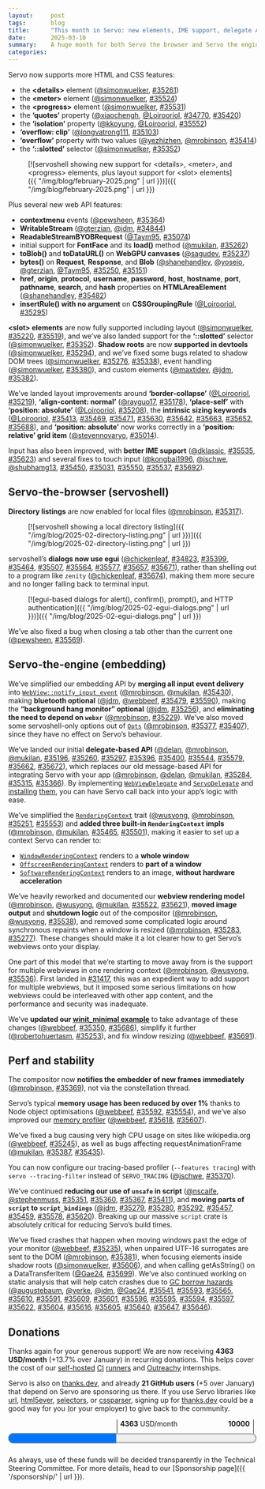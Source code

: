```yaml
---
layout:     post
tags:       blog
title:      "This month in Servo: new elements, IME support, delegate API, and more!"
date:       2025-03-10
summary:    A huge month for both Servo the browser and Servo the engine.
categories:
---
```


Servo now supports more HTML and CSS features:

- the **&lt;details>** element ([@simonwuelker](https://github.com/simonwuelker), [#35261](https://github.com/servo/servo/pull/35261))
- the **&lt;meter>** element ([@simonwuelker](https://github.com/simonwuelker), [#35524](https://github.com/servo/servo/pull/35524))
- the **&lt;progress>** element ([@simonwuelker](https://github.com/simonwuelker), [#35531](https://github.com/servo/servo/pull/35531))
- the **‘quotes’** property ([@xiaochengh](https://github.com/xiaochengh), [@Loirooriol](https://github.com/Loirooriol), [#34770](https://github.com/servo/servo/pull/34770), [#35420](https://github.com/servo/servo/pull/35420))
- the **‘isolation’** property ([@kkoyung](https://github.com/kkoyung), [@Loirooriol](https://github.com/Loirooriol), [#35552](https://github.com/servo/servo/pull/35552))
- **‘overflow: clip’** ([@longvatrong111](https://github.com/longvatrong111), [#35103](https://github.com/servo/servo/pull/35103))
- **‘overflow’** property with two values ([@yezhizhen](https://github.com/yezhizhen), [@mrobinson](https://github.com/mrobinson), [#35414](https://github.com/servo/servo/pull/35414))
- the **‘::slotted’** selector ([@simonwuelker](https://github.com/simonwuelker), [#35352](https://github.com/servo/servo/pull/35352))

<figure>

[![servoshell showing new support for &lt;details>, &lt;meter>, and &lt;progress> elements, plus layout support for &lt;slot> elements]({{ "/img/blog/february-2025.png" | url }})]({{ "/img/blog/february-2025.png" | url }})
</figure>

Plus several new web API features:

- **contextmenu** events ([@pewsheen](https://github.com/pewsheen), [#35364](https://github.com/servo/servo/pull/35364))
- **WritableStream** ([@gterzian](https://github.com/gterzian), [@jdm](https://github.com/jdm), [#34844](https://github.com/servo/servo/pull/34844))
- **ReadableStreamBYOBRequest** ([@Taym95](https://github.com/Taym95), [#35074](https://github.com/servo/servo/pull/35074))
- initial support for **FontFace** and its **load()** method ([@mukilan](https://github.com/mukilan), [#35262](https://github.com/servo/servo/pull/35262))
- **toBlob()** and **toDataURL()** on **WebGPU canvases** ([@sagudev](https://github.com/sagudev), [#35237](https://github.com/servo/servo/pull/35237))
- **bytes()** on **Request**, **Response**, and **Blob** ([@shanehandley](https://github.com/shanehandley), [@yoseio](https://github.com/yoseio), [@gterzian](https://github.com/gterzian), [@Taym95](https://github.com/Taym95), [#35250](https://github.com/servo/servo/pull/35250), [#35151](https://github.com/servo/servo/pull/35151))
- **href**, **origin**, **protocol**, **username**, **password**, **host**, **hostname**, **port**, **pathname**, **search**, and **hash** properties on **HTMLAreaElement** ([@shanehandley](https://github.com/shanehandley), [#35482](https://github.com/servo/servo/pull/35482))
- **insertRule() with no argument** on **CSSGroupingRule** ([@Loirooriol](https://github.com/Loirooriol), [#35295](https://github.com/servo/servo/pull/35295))

**&lt;slot> elements** are now fully supported including layout ([@simonwuelker](https://github.com/simonwuelker), [#35220](https://github.com/servo/servo/pull/35220), [#35519](https://github.com/servo/servo/pull/35519)), and we’ve also landed support for the **‘::slotted’** selector ([@simonwuelker](https://github.com/simonwuelker), [#35352](https://github.com/servo/servo/pull/35352)).
**Shadow roots** are now **supported in devtools** ([@simonwuelker](https://github.com/simonwuelker), [#35294](https://github.com/servo/servo/pull/35294)), and we’ve fixed some bugs related to shadow DOM trees ([@simonwuelker](https://github.com/simonwuelker), [#35276](https://github.com/servo/servo/pull/35276), [#35338](https://github.com/servo/servo/pull/35338)), event handling ([@simonwuelker](https://github.com/simonwuelker), [#35380](https://github.com/servo/servo/pull/35380)), and custom elements ([@maxtidev](https://github.com/maxtidev), [@jdm](https://github.com/jdm), [#35382](https://github.com/servo/servo/pull/35382)).

We’ve landed layout improvements around **‘border-collapse’** ([@Loirooriol](https://github.com/Loirooriol), [#35219](https://github.com/servo/servo/pull/35219)), **‘align-content: normal’** ([@rayguo17](https://github.com/rayguo17), [#35178](https://github.com/servo/servo/pull/35178)), **‘place-self’** with **‘position: absolute’** ([@Loirooriol](https://github.com/Loirooriol), [#35208](https://github.com/servo/servo/pull/35208)), the **intrinsic sizing keywords** ([@Loirooriol](https://github.com/Loirooriol), [#35413](https://github.com/servo/servo/pull/35413), [#35469](https://github.com/servo/servo/pull/35469), [#35471](https://github.com/servo/servo/pull/35471), [#35630](https://github.com/servo/servo/pull/35630), [#35642](https://github.com/servo/servo/pull/35642), [#35663](https://github.com/servo/servo/pull/35663), [#35652](https://github.com/servo/servo/pull/35652), [#35688](https://github.com/servo/servo/pull/35688)), and **‘position: absolute’** now works correctly in a **‘position: relative’ grid item** ([@stevennovaryo](https://github.com/stevennovaryo), [#35014](https://github.com/servo/servo/pull/35014)).

Input has also been improved, with **better IME support** ([@dklassic](https://github.com/dklassic), [#35535](https://github.com/servo/servo/pull/35535), [#35623](https://github.com/servo/servo/pull/35623)) and several fixes to touch input ([@kongbai1996](https://github.com/kongbai1996), [@jschwe](https://github.com/jschwe), [@shubhamg13](https://github.com/shubhamg13), [#35450](https://github.com/servo/servo/pull/35450), [#35031](https://github.com/servo/servo/pull/35031), [#35550](https://github.com/servo/servo/pull/35550), [#35537](https://github.com/servo/servo/pull/35537), [#35692](https://github.com/servo/servo/pull/35692)).

## Servo-the-browser (servoshell)

**Directory listings** are now enabled for local files ([@mrobinson](https://github.com/mrobinson), [#35317](https://github.com/servo/servo/pull/35317)).

<figure>

[![servoshell showing a local directory listing]({{ "/img/blog/2025-02-directory-listing.png" | url }})]({{ "/img/blog/2025-02-directory-listing.png" | url }})
</figure>

servoshell’s **dialogs now use egui** ([@chickenleaf](https://github.com/chickenleaf), [#34823](https://github.com/servo/servo/pull/34823), [#35399](https://github.com/servo/servo/pull/35399), [#35464](https://github.com/servo/servo/pull/35464), [#35507](https://github.com/servo/servo/pull/35507), [#35564](https://github.com/servo/servo/pull/35564), [#35577](https://github.com/servo/servo/pull/35577), [#35657](https://github.com/servo/servo/pull/35657), [#35671](https://github.com/servo/servo/pull/35671)), rather than shelling out to a program like `zenity` ([@chickenleaf](https://github.com/chickenleaf), [#35674](https://github.com/servo/servo/pull/35674)), making them more secure and no longer falling back to terminal input.

<figure>

[![egui-based dialogs for alert(), confirm(), prompt(), and HTTP authentication]({{ "/img/blog/2025-02-egui-dialogs.png" | url }})]({{ "/img/blog/2025-02-egui-dialogs.png" | url }})
</figure>

We’ve also fixed a bug when closing a tab other than the current one ([@pewsheen](https://github.com/pewsheen), [#35569](https://github.com/servo/servo/pull/35569)).

## Servo-the-engine (embedding)

We’ve simplified our embedding API by **merging all input event delivery** into [`WebView::notify_input_event`](https://doc.servo.org/servo/struct.WebView.html#method.notify_input_event) ([@mrobinson](https://github.com/mrobinson), [@mukilan](https://github.com/mukilan), [#35430](https://github.com/servo/servo/pull/35430)), making **bluetooth optional** ([@jdm](https://github.com/jdm), [@webbeef](https://github.com/webbeef), [#35479](https://github.com/servo/servo/pull/35479), [#35590](https://github.com/servo/servo/pull/35590)), making the **“background hang monitor” optional** ([@jdm](https://github.com/jdm), [#35256](https://github.com/servo/servo/pull/35256)), and **eliminating the need to depend on `webxr`** ([@mrobinson](https://github.com/mrobinson), [#35229](https://github.com/servo/servo/pull/35229)).
We’ve also moved some servoshell-only options out of [`Opts`](https://doc.servo.org/servo_config/opts/struct.Opts.html) ([@mrobinson](https://github.com/mrobinson), [#35377](https://github.com/servo/servo/pull/35377), [#35407](https://github.com/servo/servo/pull/35407)), since they have no effect on Servo’s behaviour.

We’ve landed our initial **delegate-based API** ([@delan](https://github.com/delan), [@mrobinson](https://github.com/mrobinson), [@mukilan](https://github.com/mukilan), [#35196](https://github.com/servo/servo/pull/35196), [#35260](https://github.com/servo/servo/pull/35260), [#35297](https://github.com/servo/servo/pull/35297), [#35396](https://github.com/servo/servo/pull/35396), [#35400](https://github.com/servo/servo/pull/35400), [#35544](https://github.com/servo/servo/pull/35544), [#35579](https://github.com/servo/servo/pull/35579), [#35662](https://github.com/servo/servo/pull/35662), [#35672](https://github.com/servo/servo/pull/35672)), which replaces our old message-based API for integrating Servo with your app ([@mrobinson](https://github.com/mrobinson), [@delan](https://github.com/delan), [@mukilan](https://github.com/mukilan), [#35284](https://github.com/servo/servo/pull/35284), [#35315](https://github.com/servo/servo/pull/35315), [#35366](https://github.com/servo/servo/pull/35366)).
By implementing [`WebViewDelegate`](https://doc.servo.org/servo/trait.WebViewDelegate.html) and [`ServoDelegate`](https://doc.servo.org/servo/trait.ServoDelegate.html) and [installing](https://doc.servo.org/servo/struct.WebView.html#method.set_delegate) [them](https://doc.servo.org/servo/struct.Servo.html#method.set_delegate), you can have Servo call back into your app’s logic with ease.

We’ve simplified the [`RenderingContext`](https://doc.servo.org/servo/trait.RenderingContext.html) trait ([@wusyong](https://github.com/wusyong), [@mrobinson](https://github.com/mrobinson), [#35251](https://github.com/servo/servo/pull/35251), [#35553](https://github.com/servo/servo/pull/35553)) and **added three built-in `RenderingContext` impls** ([@mrobinson](https://github.com/mrobinson), [@mukilan](https://github.com/mukilan), [#35465](https://github.com/servo/servo/pull/35465), [#35501](https://github.com/servo/servo/pull/35501)), making it easier to set up a context Servo can render to:

- [`WindowRenderingContext`](https://doc.servo.org/servo/struct.WindowRenderingContext.html) renders to a **whole window**
- [`OffscreenRenderingContext`](https://doc.servo.org/servo/struct.OffscreenRenderingContext.html) renders to **part of a window**
- [`SoftwareRenderingContext`](https://doc.servo.org/servo/struct.SoftwareRenderingContext.html) renders to an image, **without hardware acceleration**

We’ve heavily reworked and documented our **webview rendering model** ([@mrobinson](https://github.com/mrobinson), [@wusyong](https://github.com/wusyong), [@mukilan](https://github.com/mukilan), [#35522](https://github.com/servo/servo/pull/35522), [#35621](https://github.com/servo/servo/pull/35621)), **moved image output** and **shutdown logic** out of the compositor ([@mrobinson](https://github.com/mrobinson), [@wusyong](https://github.com/wusyong), [#35538](https://github.com/servo/servo/pull/35538)), and removed some complicated logic around synchronous repaints when a window is resized ([@mrobinson](https://github.com/mrobinson), [#35283](https://github.com/servo/servo/pull/35283), [#35277](https://github.com/servo/servo/pull/35277)).
These changes should make it a lot clearer how to get Servo’s webviews onto your display.

One part of this model that we’re starting to move away from is the support for multiple webviews in one rendering context ([@mrobinson](https://github.com/mrobinson), [@wusyong](https://github.com/wusyong), [#35536](https://github.com/servo/servo/pull/35536)).
First landed in [#31417](https://github.com/servo/servo/pull/31417), this was an expedient way to add support for multiple webviews, but it imposed some serious limitations on how webviews could be interleaved with other app content, and the performance and security was inadequate.

We’ve **updated our [winit_minimal example](https://github.com/servo/servo/blob/139774e6b55c297bc94f7fcb8c9bf5bb8c6a7474/components/servo/examples/winit_minimal.rs)** to take advantage of these changes ([@webbeef](https://github.com/webbeef), [#35350](https://github.com/servo/servo/pull/35350), [#35686](https://github.com/servo/servo/pull/35686)), simplify it further ([@robertohuertasm](https://github.com/robertohuertasm), [#35253](https://github.com/servo/servo/pull/35253)), and fix window resizing ([@webbeef](https://github.com/webbeef), [#35691](https://github.com/servo/servo/pull/35691)).

## Perf and stability

The compositor now **notifies the embedder of new frames immediately** ([@mrobinson](https://github.com/mrobinson), [#35369](https://github.com/servo/servo/pull/35369)), not via the constellation thread.

Servo’s typical **memory usage has been reduced by over 1%** thanks to Node object optimisations ([@webbeef](https://github.com/webbeef), [#35592](https://github.com/servo/servo/pull/35592), [#35554](https://github.com/servo/servo/pull/35554)), and we’ve also improved our [memory profiler](https://book.servo.org/hacking/profiling.html#memory-profiling) ([@webbeef](https://github.com/webbeef), [#35618](https://github.com/servo/servo/pull/35618), [#35607](https://github.com/servo/servo/pull/35607)).

We’ve fixed a bug causing very high CPU usage on sites like wikipedia.org ([@webbeef](https://github.com/webbeef), [#35245](https://github.com/servo/servo/pull/35245)), as well as bugs affecting requestAnimationFrame ([@mukilan](https://github.com/mukilan), [#35387](https://github.com/servo/servo/pull/35387), [#35435](https://github.com/servo/servo/pull/35435)).

You can now configure our tracing-based profiler (`--features tracing`) with `servo --tracing-filter` instead of `SERVO_TRACING` ([@jschwe](https://github.com/jschwe), [#35370](https://github.com/servo/servo/pull/35370)).

We’ve continued **reducing our use of `unsafe` in script** ([@nscaife](https://github.com/nscaife), [@stephenmuss](https://github.com/stephenmuss), [#35351](https://github.com/servo/servo/pull/35351), [#35360](https://github.com/servo/servo/pull/35360), [#35367](https://github.com/servo/servo/pull/35367), [#35411](https://github.com/servo/servo/pull/35411)), and **moving parts of `script` to `script_bindings`** ([@jdm](https://github.com/jdm), [#35279](https://github.com/servo/servo/pull/35279), [#35280](https://github.com/servo/servo/pull/35280), [#35292](https://github.com/servo/servo/pull/35292), [#35457](https://github.com/servo/servo/pull/35457), [#35459](https://github.com/servo/servo/pull/35459), [#35578](https://github.com/servo/servo/pull/35578), [#35620](https://github.com/servo/servo/pull/35620)).
Breaking up our massive `script` crate is absolutely critical for reducing Servo’s build times.

We’ve fixed crashes that happen when moving windows past the edge of your monitor ([@webbeef](https://github.com/webbeef), [#35235](https://github.com/servo/servo/pull/35235)), when unpaired UTF-16 surrogates are sent to the DOM ([@mrobinson](https://github.com/mrobinson), [#35381](https://github.com/servo/servo/pull/35381)), when focusing elements inside shadow roots ([@simonwuelker](https://github.com/simonwuelker), [#35606](https://github.com/servo/servo/pull/35606)), and when calling getAsString() on a DataTransferItem ([@Gae24](https://github.com/Gae24), [#35699](https://github.com/servo/servo/pull/35699)).
We’ve also continued working on static analysis that will help catch crashes due to [GC borrow hazards](https://github.com/servo/servo/issues/33140) ([@augustebaum](https://github.com/augustebaum), [@yerke](https://github.com/yerke), [@jdm](https://github.com/jdm), [@Gae24](https://github.com/Gae24), [#35541](https://github.com/servo/servo/pull/35541), [#35593](https://github.com/servo/servo/pull/35593), [#35565](https://github.com/servo/servo/pull/35565), [#35610](https://github.com/servo/servo/pull/35610), [#35591](https://github.com/servo/servo/pull/35591), [#35609](https://github.com/servo/servo/pull/35609), [#35601](https://github.com/servo/servo/pull/35601), [#35596](https://github.com/servo/servo/pull/35596), [#35595](https://github.com/servo/servo/pull/35595), [#35594](https://github.com/servo/servo/pull/35594), [#35597](https://github.com/servo/servo/pull/35597), [#35622](https://github.com/servo/servo/pull/35622), [#35604](https://github.com/servo/servo/pull/35604), [#35616](https://github.com/servo/servo/pull/35616), [#35605](https://github.com/servo/servo/pull/35605), [#35640](https://github.com/servo/servo/pull/35640), [#35647](https://github.com/servo/servo/pull/35647), [#35646](https://github.com/servo/servo/pull/35646)).

## Donations

Thanks again for your generous support!
We are now receiving **4363 USD/month** (+13.7% over January) in recurring donations.
This helps cover the cost of our [self-hosted](https://ci0.servo.org) [CI](https://ci1.servo.org) [runners](https://ci2.servo.org) and [Outreachy](https://www.outreachy.org/) internships.

Servo is also on [thanks.dev](https://thanks.dev), and already **21 GitHub users** (+5 over January) that depend on Servo are sponsoring us there.
If you use Servo libraries like [url](https://crates.io/crates/url/reverse_dependencies), [html5ever](https://crates.io/crates/html5ever/reverse_dependencies), [selectors](https://crates.io/crates/selectors/reverse_dependencies), or [cssparser](https://crates.io/crates/cssparser/reverse_dependencies), signing up for [thanks.dev](https://thanks.dev) could be a good way for you (or your employer) to give back to the community.

<figure class="_fig" style="width: 100%; margin: 1em 0;"><div class="_flex" style="height: calc(1lh + 3em); flex-flow: column nowrap; text-align: left;">
    <div style="position: relative; text-align: right;">
        <div style="position: absolute; margin-left: calc(100% * 4363 / 10000); padding-left: 0.5em;"><strong>4363</strong> USD/month</div>
        <div style="position: absolute; margin-left: calc(100% * 4363 / 10000); height: calc(1lh + 1.5em); border-left: 1px solid;"></div>
        <div style="position: absolute; margin-left: calc(100% - 0.5em); height: calc(1lh + 1.5em); border-left: 1px solid;"></div>
        <div style="padding-right: 1em;"><strong>10000</strong><!-- USD/month --></div>
    </div>
    <progress value="4363" max="10000" style="transform: scale(3); transform-origin: top left; width: calc(100% / 3);"></progress>
</div></figure>

As always, use of these funds will be decided transparently in the Technical Steering Committee.
For more details, head to our [Sponsorship page]({{ '/sponsorship/' | url }}).

<style>
    ._correction {
        max-width: 33em;
        margin: 1em auto;
        border-bottom: 1px solid;
        padding-bottom: 1em;
    }
    ._note {
        margin: 1em 1em;
        border-left: 1px solid;
        padding-left: 1em;
        opacity: 0.75;
    }
</style>
